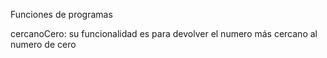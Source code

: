 Funciones de programas

cercanoCero: su funcionalidad es para devolver el numero más cercano al numero de cero
